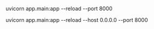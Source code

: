 uvicorn app.main:app --reload --port 8000

uvicorn app.main:app --reload --host 0.0.0.0 --port 8000
